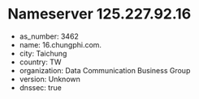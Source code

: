 # Nameserver 125.227.92.16

* as_number: 3462
* name: 16.chungphi.com.
* city: Taichung
* country: TW
* organization: Data Communication Business Group
* version: Unknown
* dnssec: true
